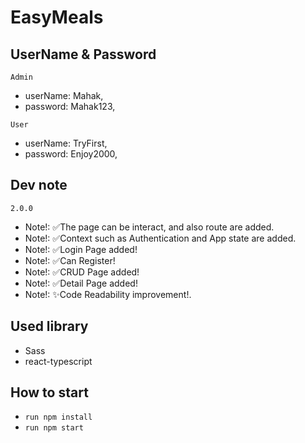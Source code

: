# EasyMeals

## UserName & Password
 `Admin`
 - userName: Mahak,
 - password: Mahak123,
 
 `User`
 - userName: TryFirst,
 - password: Enjoy2000,

## Dev note
 `2.0.0`
- Note!: ✅The page can be interact, and also route are added.
- Note!: ✅Context such as Authentication and App state are added.
- Note!: ✅Login Page added!
- Note!: ✅Can Register!
- Note!: ✅CRUD Page added!
- Note!: ✅Detail Page added!
- Note!: ✨Code Readability improvement!.



## Used library
 - Sass
 - react-typescript
 
## How to start

- `run npm install`
- `run npm start`
